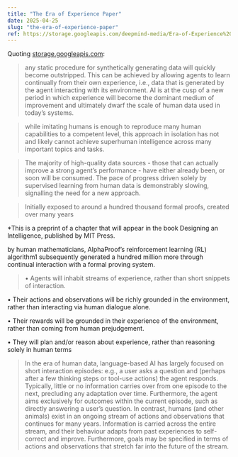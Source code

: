 ```yaml
---
title: "The Era of Experience Paper"
date: 2025-04-25
slug: "the-era-of-experience-paper"
ref: https://storage.googleapis.com/deepmind-media/Era-of-Experience%20/The%20Era%20of%20Experience%20Paper.pdf
---
```


Quoting [storage.googleapis.com](https://storage.googleapis.com/deepmind-media/Era-of-Experience%20/The%20Era%20of%20Experience%20Paper.pdf):

> any static procedure for synthetically generating data will quickly become outstripped. This can be achieved by allowing agents to learn continually from their own experience, i.e., data that is generated by the agent interacting with its environment. AI is at the cusp of a new period in which experience will become the dominant medium of improvement and ultimately dwarf the scale of human data used in today’s systems.

> while imitating humans is enough to reproduce many human capabilities to a competent level, this approach in isolation has not and likely cannot achieve superhuman intelligence across many important topics and tasks.

> The majority of high-quality data sources - those that can actually improve a strong agent’s performance - have either already been, or soon will be consumed. The pace of progress driven solely by supervised learning from human data is demonstrably slowing, signalling the need for a new approach.

> Initially exposed to around a hundred thousand formal proofs, created over many years

  

*This is a preprint of a chapter that will appear in the book Designing an Intelligence, published by MIT Press.

by human mathematicians, AlphaProof’s reinforcement learning (RL) algorithm1 subsequently generated a hundred million more through continual interaction with a formal proving system.

> •   Agents will inhabit streams of experience, rather than short snippets of interaction.
    
•   Their actions and observations will be richly grounded in the environment, rather than interacting via human dialogue alone.
    
•   Their rewards will be grounded in their experience of the environment, rather than coming from human prejudgement.
    
•   They will plan and/or reason about experience, rather than reasoning solely in human terms

> In the era of human data, language-based AI has largely focused on short interaction episodes: e.g., a user asks a question and (perhaps after a few thinking steps or tool-use actions) the agent responds. Typically, little or no information carries over from one episode to the next, precluding any adaptation over time. Furthermore, the agent aims exclusively for outcomes within the current episode, such as directly answering a user’s question. In contrast, humans (and other animals) exist in an ongoing stream of actions and observations that continues for many years. Information is carried across the entire stream, and their behaviour adapts from past experiences to self-correct and improve. Furthermore, goals may be specified in terms of actions and observations that stretch far into the future of the stream.